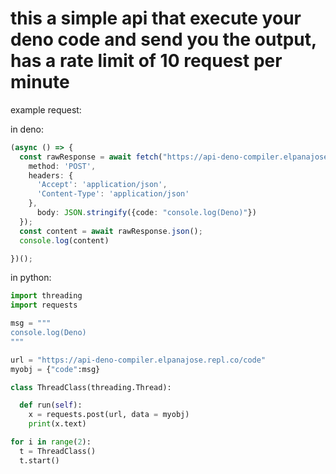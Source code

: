<h1>this a simple api that execute your deno code and send you the output, has a rate limit of 10 request per minute</h1>

example request:

in deno:

```ts
(async () => {
  const rawResponse = await fetch("https://api-deno-compiler.elpanajose.repl.co/code", {
    method: 'POST',
    headers: {
      'Accept': 'application/json',
      'Content-Type': 'application/json'
    },
      body: JSON.stringify({code: "console.log(Deno)"})
  });
  const content = await rawResponse.json();
  console.log(content)

})();
```

in python:

```py
import threading
import requests

msg = """
console.log(Deno)
"""

url = "https://api-deno-compiler.elpanajose.repl.co/code"
myobj = {"code":msg}

class ThreadClass(threading.Thread):

  def run(self):
    x = requests.post(url, data = myobj)
    print(x.text)

for i in range(2):
  t = ThreadClass()
  t.start()

```

